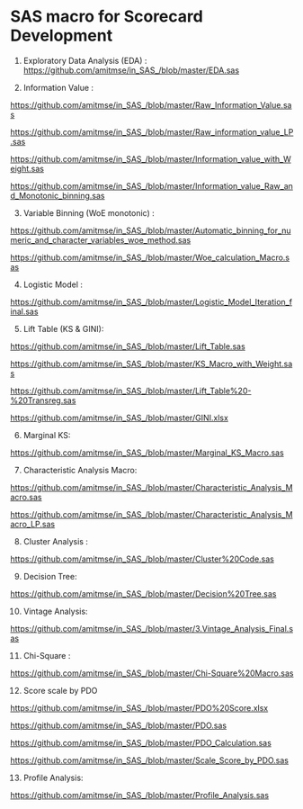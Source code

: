 # SAS macro for Scorecard Development

1. Exploratory Data Analysis (EDA) : https://github.com/amitmse/in_SAS_/blob/master/EDA.sas

2. Information Value :    

https://github.com/amitmse/in_SAS_/blob/master/Raw_Information_Value.sas

https://github.com/amitmse/in_SAS_/blob/master/Raw_information_value_LP.sas

https://github.com/amitmse/in_SAS_/blob/master/Information_value_with_Weight.sas

https://github.com/amitmse/in_SAS_/blob/master/Information_value_Raw_and_Monotonic_binning.sas

3. Variable Binning (WoE monotonic) :

https://github.com/amitmse/in_SAS_/blob/master/Automatic_binning_for_numeric_and_character_variables_woe_method.sas

https://github.com/amitmse/in_SAS_/blob/master/Woe_calculation_Macro.sas


4. Logistic Model :

https://github.com/amitmse/in_SAS_/blob/master/Logistic_Model_Iteration_final.sas

5. Lift Table (KS & GINI):

https://github.com/amitmse/in_SAS_/blob/master/Lift_Table.sas

https://github.com/amitmse/in_SAS_/blob/master/KS_Macro_with_Weight.sas

https://github.com/amitmse/in_SAS_/blob/master/Lift_Table%20-%20Transreg.sas

https://github.com/amitmse/in_SAS_/blob/master/GINI.xlsx

6. Marginal KS:

https://github.com/amitmse/in_SAS_/blob/master/Marginal_KS_Macro.sas

7. Characteristic Analysis Macro:

https://github.com/amitmse/in_SAS_/blob/master/Characteristic_Analysis_Macro.sas

https://github.com/amitmse/in_SAS_/blob/master/Characteristic_Analysis_Macro_LP.sas

8. Cluster Analysis : 

https://github.com/amitmse/in_SAS_/blob/master/Cluster%20Code.sas

9. Decision Tree:

https://github.com/amitmse/in_SAS_/blob/master/Decision%20Tree.sas

10. Vintage Analysis:

https://github.com/amitmse/in_SAS_/blob/master/3.Vintage_Analysis_Final.sas

11. Chi-Square :

https://github.com/amitmse/in_SAS_/blob/master/Chi-Square%20Macro.sas

12. Score scale by PDO

https://github.com/amitmse/in_SAS_/blob/master/PDO%20Score.xlsx

https://github.com/amitmse/in_SAS_/blob/master/PDO.sas

https://github.com/amitmse/in_SAS_/blob/master/PDO_Calculation.sas

https://github.com/amitmse/in_SAS_/blob/master/Scale_Score_by_PDO.sas

13. Profile Analysis:

https://github.com/amitmse/in_SAS_/blob/master/Profile_Analysis.sas
